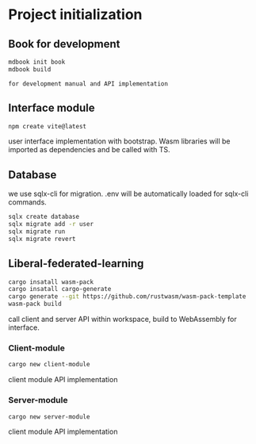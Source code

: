 # Project initialization

## Book for development
``` sh
mdbook init book
mdbook build
```
	for development manual and API implementation

## Interface module 
``` sh
npm create vite@latest
```
user interface implementation with bootstrap. Wasm libraries will be imported as dependencies and be called with TS.

## Database
we use sqlx-cli for migration. .env will be automatically loaded for sqlx-cli commands.
```sh
sqlx create database
sqlx migrate add -r user
sqlx migrate run 
sqlx migrate revert
```


## Liberal-federated-learning
 ``` sh
cargo insatall wasm-pack
cargo insatall cargo-generate
cargo generate --git https://github.com/rustwasm/wasm-pack-template
wasm-pack build
```
call client and server API within workspace, build to WebAssembly for interface.


### Client-module
``` sh
cargo new client-module
```
client module API implementation

### Server-module
``` sh
cargo new server-module
```
client module API implementation

